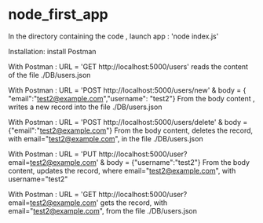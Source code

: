 # node_first_app

In the directory containing the code , launch app :
'node index.js'

Installation: 
install Postman

With Postman : URL = 'GET http://localhost:5000/users'
reads the content of the file ./DB/users.json

With Postman : URL = 'POST http://localhost:5000/users/new' & body = { "email":"test2@example.com","username": "test2"}
From the body content , writes a new record into the file ./DB/users.json

With Postman : URL = 'POST http://localhost:5000/users/delete' & body = {"email":"test2@example.com"}
From the body content, deletes the record, with email="test2@example.com", in the file ./DB/users.json

With Postman : URL = 'PUT http://localhost:5000/user?email=test2@example.com' & body = {"username":"test2"}
From the body content, updates the record, where email="test2@example.com", with username="test2"

With Postman : URL = 'GET http://localhost:5000/user?email=test2@example.com'
gets the record, with email="test2@example.com", from the file ./DB/users.json